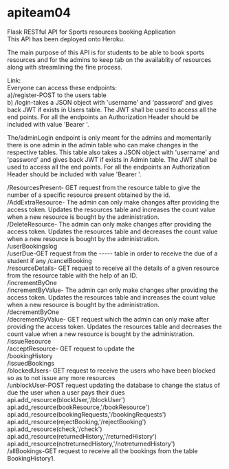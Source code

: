 # apiteam04

Flask RESTful API for Sports resources booking Application<br>
This API has been deployed onto Heroku.<br>

The main purpose of this API is for students to be able to book sports resources and for the admins to keep tab on the availablity of resources along with streamlining the fine process.<br>

Link:<br>
Everyone can access these endpoints:<br>
a)/register-POST to the users table<br>
b) /login-takes a JSON object with 'username' and 'password' and gives back JWT if exists in Users table. The JWT shall be used to access all the end points. For all the endpoints an Authorization Header should be included with value 'Bearer '.<br>


The/adminLogin endpoint is only meant for the admins and momentarily there is one admin in the admin table who can make changes in the respective tables. This table also takes a JSON object with 'username' and 'password' and gives back JWT if exists in Admin table. The JWT shall be used to access all the end points. For all the endpoints an Authorization Header should be included with value 'Bearer '.<br>

/ResourcesPresent- GET request from the resource table to give the number of a specific resource present obtained by the id.<br>
/AddExtraResource- The admin can only make changes after providing the access token. Updates the resources table and increases the count value when a new resource is bought by the administration.<br>
/DeleteResource-  The admin can only make changes after providing the access token. Updates the resources table and decreases the count value when a new resource is bought by the administration.<br>
/userBookingslog<br>
/userDue-GET request from the ----- table in order to receive the due of a student if any
/cancelBooking<br>
/resourceDetails- GET request to receive all the details of a given resource from the resource table with the help of an ID.<br>
/incrementByOne<br>
/incrementByValue- The admin can only make changes after providing the access token. Updates the resources table and increases the count value when a new resource is bought by the administration.<br>
/decrementByOne<br>
/decrementByValue- GET request which the admin can only make after providing the access token. Updates the resources table and decreases the count value when a new resource is bought by the administration.<br>
/issueResource<br>
/acceptResource- GET request to update the <br>
/bookingHistory<br>
/issuedBookings<br>
/blockedUsers- GET request to receive the users who have been blocked so as to not issue any more resources<br>
/unblockUser-POST request updating the database to change the status of due the user when a user pays their dues <br>
api.add_resource(blockUser,'/blockUser')<br>
api.add_resource(bookResource,'/bookResource')<br>
api.add_resource(bookingRequests,'/bookingRequests')<br>
api.add_resource(rejectBooking,'/rejectBooking')<br>
api.add_resource(check,'/check')<br>
api.add_resource(returnedHistory,'/returnedHistory')<br>
api.add_resource(notreturnedHistory,'/notreturnedHistory')<br>
/allBookings-GET request to receive all the bookings from the table BookingHistory1.<br>


